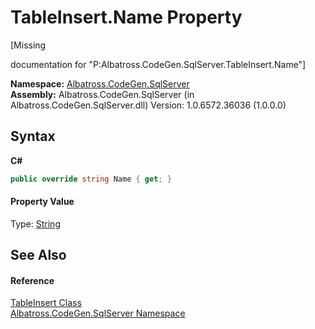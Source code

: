 # TableInsert.Name Property 
 

\[Missing <summary> documentation for "P:Albatross.CodeGen.SqlServer.TableInsert.Name"\]

**Namespace:**&nbsp;<a href="N_Albatross_CodeGen_SqlServer.md">Albatross.CodeGen.SqlServer</a><br />**Assembly:**&nbsp;Albatross.CodeGen.SqlServer (in Albatross.CodeGen.SqlServer.dll) Version: 1.0.6572.36036 (1.0.0.0)

## Syntax

**C#**<br />
``` C#
public override string Name { get; }
```


#### Property Value
Type: <a href="http://msdn2.microsoft.com/en-us/library/s1wwdcbf" target="_blank">String</a>

## See Also


#### Reference
<a href="T_Albatross_CodeGen_SqlServer_TableInsert.md">TableInsert Class</a><br /><a href="N_Albatross_CodeGen_SqlServer.md">Albatross.CodeGen.SqlServer Namespace</a><br />